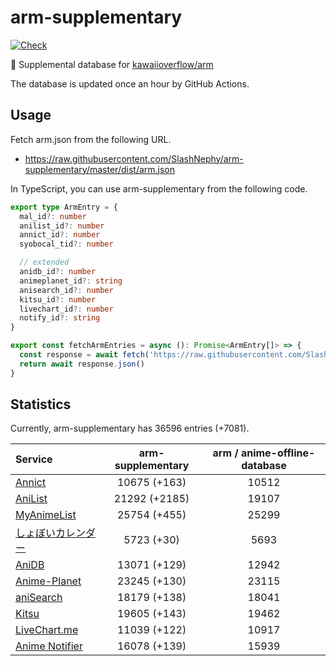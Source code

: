 # arm-supplementary

[![Check](https://github.com/SlashNephy/arm-supplementary/actions/workflows/check-node.yml/badge.svg)](https://github.com/SlashNephy/arm-supplementary/actions/workflows/check-node.yml)

💊 Supplemental database for [kawaiioverflow/arm](https://github.com/kawaiioverflow/arm)

The database is updated once an hour by GitHub Actions.

## Usage

Fetch arm.json from the following URL.

- https://raw.githubusercontent.com/SlashNephy/arm-supplementary/master/dist/arm.json

In TypeScript, you can use arm-supplementary from the following code.

```TypeScript
export type ArmEntry = {
  mal_id?: number
  anilist_id?: number
  annict_id?: number
  syobocal_tid?: number

  // extended
  anidb_id?: number
  animeplanet_id?: string
  anisearch_id?: number
  kitsu_id?: number
  livechart_id?: number
  notify_id?: string
}

export const fetchArmEntries = async (): Promise<ArmEntry[]> => {
  const response = await fetch('https://raw.githubusercontent.com/SlashNephy/arm-supplementary/master/dist/arm.json')
  return await response.json()
}
```

## Statistics

Currently, arm-supplementary has 36596 entries (+7081).

| Service                                     | arm-supplementary | arm / anime-offline-database |
| :------------------------------------------ | :---------------: | :--------------------------: |
| [Annict](https://annict.com)                |   10675 (+163)    |            10512             |
| [AniList](https://anilist.co)               |   21292 (+2185)   |            19107             |
| [MyAnimeList](https://myanimelist.net)      |   25754 (+455)    |            25299             |
| [しょぼいカレンダー](https://cal.syoboi.jp) |    5723 (+30)     |             5693             |
| [AniDB](https://anidb.net)                  |   13071 (+129)    |            12942             |
| [Anime-Planet](https://anime-planet.com)    |   23245 (+130)    |            23115             |
| [aniSearch](https://anisearch.com)          |   18179 (+138)    |            18041             |
| [Kitsu](https://kitsu.io)                   |   19605 (+143)    |            19462             |
| [LiveChart.me](https://livechart.me)        |   11039 (+122)    |            10917             |
| [Anime Notifier](https://notify.moe)        |   16078 (+139)    |            15939             |
